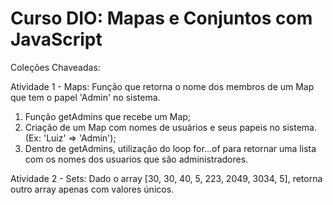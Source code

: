 # Curso DIO: Mapas e Conjuntos com JavaScript

Coleções Chaveadas: 

Atividade 1 - Maps:
Função que retorna o nome dos membros de um Map que tem o papel 'Admin' no sistema.

1. Função getAdmins que recebe um Map;
2. Criação de um Map com nomes de usuários e seus papeis no sistema. (Ex: 'Luiz' => 'Admin');
3. Dentro de getAdmins, utilização do loop for...of para retornar uma lista com os nomes dos usuarios que são administradores.

Atividade 2 - Sets:
Dado o array [30, 30, 40, 5, 223, 2049, 3034, 5], retorna outro array apenas com valores únicos.
